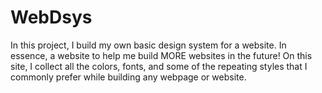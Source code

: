 # WebDsys

In this project, I  build my own basic design system for a website. In essence, a website to help me build MORE websites in the future! On this site, I collect all the colors, fonts, and some of the repeating styles that I commonly prefer while building any webpage or website.
